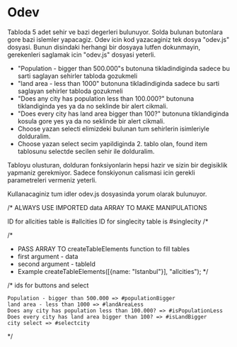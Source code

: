 
# Odev

Tabloda 5 adet sehir ve bazi degerleri bulunuyor. Solda bulunan butonlara gore bazi islemler yapacagiz.
Odev icin kod yazacaginiz tek dosya "odev.js" dosyasi. Bunun disindaki herhangi bir dosyaya lutfen dokunmayin, gerekenleri saglamak icin "odev.js" dosyasi yeterli.

- "Population - bigger than 500.000"s butonuna tikladindiginda sadece bu sarti saglayan sehirler tabloda gozukmeli
- "land area - less than 1000" butonuna tikladindiginda sadece bu sarti saglayan sehirler tabloda gozukmeli
- "Does any city has population less than 100.000?" butonuna tiklandiginda yes ya da no seklinde bir alert cikmali.
- "Does every city has land area bigger than 100?" butonuna tiklandiginda kosula gore yes ya da no seklinde bir alert cikmali.
- Choose yazan selecti elimizdeki bulunan tum sehirlerin isimleriyle dolduralim.
- Choose yazan select secim yapildiginda 2. tablo olan, found item tablosunu selectde secilen sehir ile dolduralim.

Tabloyu olusturan, dolduran fonksiyonlarin hepsi hazir ve sizin bir degisiklik yapmaniz gerekmiyor. Sadece fonskiyonun calismasi icin gerekli parametreleri vermeniz yeterli.

Kullanacaginiz tum idler odev.js dosyasinda yorum olarak bulunuyor.



/*
  ALWAYS USE IMPORTED data ARRAY TO MAKE MANIPULATIONS

  ID for allcities table is #allcities
  ID for singlecity table is #singlecity
/*

/*
* PASS ARRAY TO createTableElements function to fill tables
* first argument - data
* second argument - tableId
* Example createTableElements([{name: "Istanbul"}], "allcities");
*/

/*
    ids for buttons and select

    Population - bigger than 500.000 => #populationBigger
    land area - less than 1000 => #landAreaLess
    Does any city has population less than 100.000? => #isPopulationLess
    Does every city has land area bigger than 100? => #isLandBigger
    city select => #selectcity
*/